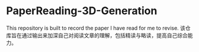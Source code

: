 # PaperReading-3D-Generation
This repository is built to record the paper I have read for me to revise. 
该仓库旨在通过输出来加深自己对阅读文章的理解，包括精读与略读，提高自己综合能力。

